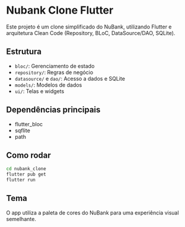 
# Nubank Clone Flutter

Este projeto é um clone simplificado do NuBank, utilizando Flutter e arquitetura Clean Code (Repository, BLoC, DataSource/DAO, SQLite).

## Estrutura
- `bloc/`: Gerenciamento de estado
- `repository/`: Regras de negócio
- `datasource/` e `dao/`: Acesso a dados e SQLite
- `models/`: Modelos de dados
- `ui/`: Telas e widgets

## Dependências principais
- flutter_bloc
- sqflite
- path

## Como rodar
```sh
cd nubank_clone
flutter pub get
flutter run
```

## Tema
O app utiliza a paleta de cores do NuBank para uma experiência visual semelhante.

